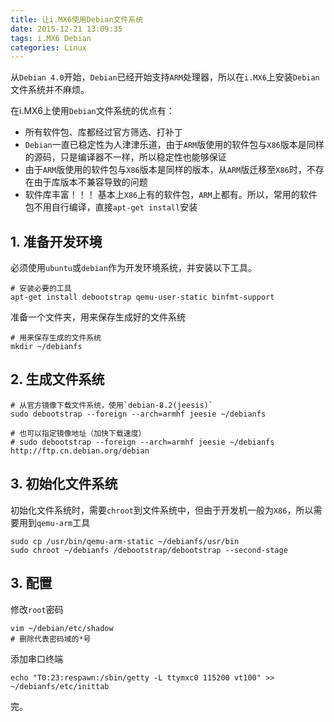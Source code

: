 ```yaml
---
title: 让i.MX6使用Debian文件系统
date: 2015-12-21 13:09:35
tags: i.MX6 Debian
categories: Linux
---
```


从`Debian 4.0`开始，`Debian`已经开始支持`ARM`处理器，所以在`i.MX6`上安装`Debian`文件系统并不麻烦。

在i.MX6上使用`Debian`文件系统的优点有：
* 所有软件包、库都经过官方筛选、打补丁
* `Debian`一直已稳定性为人津津乐道，由于`ARM`版使用的软件包与`X86`版本是同样的源码，只是编译器不一样，所以稳定性也能够保证
* 由于`ARM`版使用的软件包与`X86`版本是同样的版本，从`ARM`版迁移至`X86`时，不存在由于库版本不兼容导致的问题
* 软件库丰富！！！ 基本上`X86`上有的软件包，`ARM`上都有。所以，常用的软件包不用自行编译，直接`apt-get install`安装

## 1. 准备开发环境

必须使用`ubuntu`或`debian`作为开发环境系统，并安装以下工具。
```
# 安装必要的工具
apt-get install debootstrap qemu-user-static binfmt-support
```

准备一个文件夹，用来保存生成好的文件系统
```
# 用来保存生成的文件系统
mkdir ~/debianfs
```

## 2. 生成文件系统
```
# 从官方镜像下载文件系统，使用`debian-8.2(jeesis)`
sudo debootstrap --foreign --arch=armhf jeesie ~/debianfs

# 也可以指定镜像地址（加快下载速度）
# sudo debootstrap --foreign --arch=armhf jeesie ~/debianfs http://ftp.cn.debian.org/debian
```

## 3. 初始化文件系统
初始化文件系统时，需要`chroot`到文件系统中，但由于开发机一般为`X86`，所以需要用到`qemu-arm`工具
```
sudo cp /usr/bin/qemu-arm-static ~/debianfs/usr/bin
sudo chroot ~/debianfs /debootstrap/debootstrap --second-stage
```

## 3. 配置

修改`root`密码
```
vim ~/debian/etc/shadow
# 删除代表密码域的*号 
```

添加串口终端
```
echo "T0:23:respawn:/sbin/getty -L ttymxc0 115200 vt100" >> ~/debianfs/etc/inittab
```

完。